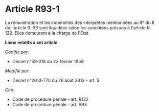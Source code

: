 # Article R93-1

La rémunération et les indemnités des interprètes mentionnées au 8° du II de l'article R. 93 sont liquidées selon les
conditions prévues à l'article R. 122. Elles demeurent à la charge de l'Etat.

**Liens relatifs à cet article**

_Codifié par_:

  - Décret n°59-318 du 23 février 1959

_Modifié par_:

  - Décret n°2013-770 du 26 août 2013 - art. 5

_Cite_:

  - Code de procédure pénale - art. R122
  - Code de procédure pénale - art. R93
